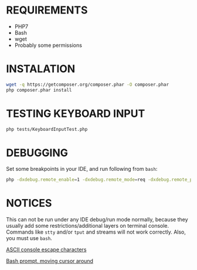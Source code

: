 # REQUIREMENTS

- PHP7
- Bash
- wget
- Probably some permissions

# INSTALATION

```bash
wget -q https://getcomposer.org/composer.phar -O composer.phar
php composer.phar install
```

# TESTING KEYBOARD INPUT

```bash
php tests/KeyboardInputTest.php
```

# DEBUGGING

Set some breakpoints in your IDE, and run following from `bash`:

```bash
php -dxdebug.remote_enable=1 -dxdebug.remote_mode=req -dxdebug.remote_port=9000 -dxdebug.remote_host=127.0.0.1 Tetris.php
```

# NOTICES

This can not be run under any IDE debug/run mode normally, because they usually add some restrictions/additional layers on terminal console. Commands like `stty` and/or `tput` and streams will not work correctly. Also, you must use `bash`.

[ASCII console escape characters](https://en.wikipedia.org/wiki/ASCII)

[Bash prompt, moving cursor around](http://www.tldp.org/HOWTO/Bash-Prompt-HOWTO/x361.html)
